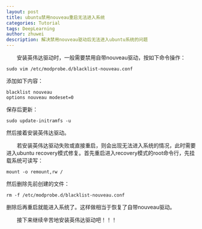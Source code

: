 ```yaml
---
layout: post
title: ubuntu禁用nouveau重启无法进入系统
categories: Tutorial
tags: DeepLearning
author: zhuwei
description: 解决禁用nouveau驱动后无法进入ubuntu系统的问题
---
```


                            
&emsp;&emsp;安装英伟达驱动时，一般需要禁用自带nouveau驱动，按如下命令操作：					

	sudo vim /etc/modprobe.d/blacklist-nouveau.conf			

添加如下内容：				

    blacklist nouveau				
    options nouveau modeset=0				
    
保存后更新：			

	sudo update-initramfs -u
    	
然后接着安装英伟达驱动。			

&emsp;&emsp;若安装英伟达驱动失败或直接重启，则会出现无法进入系统的情况，此时需要进入ubuntu recovery模式修复。首先重启进入recovery模式的root命令行，先挂载系统可读写：		

	mount -o remount,rw /			
    
然后删除先前创建的文件：			

	rm -f /etc/modprobe.d/blacklist-nouveau.conf		
    
删除后再重启就能进入系统了。这样做相当于恢复了自带nouveau驱动。				

&emsp;&emsp;接下来继续辛苦地安装英伟达驱动吧！！！
